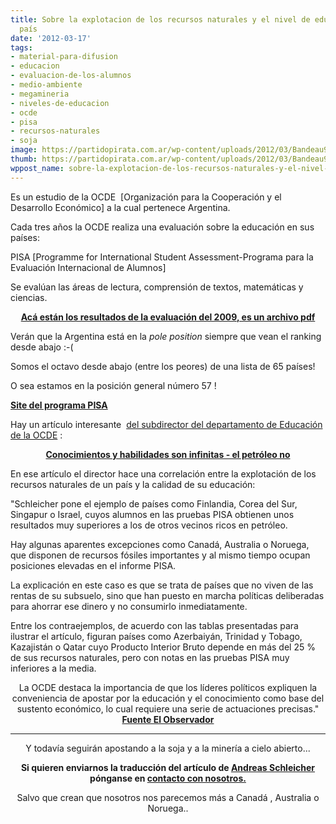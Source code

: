 ```yaml
---
title: Sobre la explotacion de los recursos naturales y el nivel de educación de un
  país
date: '2012-03-17'
tags:
- material-para-difusion
- educacion
- evaluacion-de-los-alumnos
- medio-ambiente
- megamineria
- niveles-de-educacion
- ocde
- pisa
- recursos-naturales
- soja
image: https://partidopirata.com.ar/wp-content/uploads/2012/03/Bandeau904x81.png
thumb: https://partidopirata.com.ar/wp-content/uploads/2012/03/Bandeau904x81-150x81.png
wppost_name: sobre-la-explotacion-de-los-recursos-naturales-y-el-nivel-de-educacion-de-un-pais
---
```


Es un estudio de la OCDE  [Organización para la Cooperación y el Desarrollo Económico] a la cual pertenece Argentina.

Cada tres años la OCDE realiza una evaluación sobre la educación en sus países:

PISA [Programme for International Student Assessment-Programa para la Evaluación Internacional de Alumnos]

Se evalúan las áreas de lectura, comprensión de textos, matemáticas y ciencias.
<p style="text-align: center;"><strong><a href="http://www.oecd.org/dataoecd/54/12/46643496.pdf" target="_blank">Acá están los resultados de la evaluación del 2009, es un archivo pdf</a></strong></p>
Verán que la Argentina está en la <em>pole position</em> siempre que vean el ranking desde abajo :-(

Somos el octavo desde abajo (entre los peores) de una lista de 65 países!

O sea estamos en la posición general número 57 !

<strong><a href="http://www.oecd.org/pages/0,3417,en_32252351_32235731_1_1_1_1_1,00.html" target="_blank">Site del programa PISA </a></strong>

Hay un artículo interesante  <a href="http://oecdeducationtoday.blogspot.com/2012/03/knowledge-and-skills-are-infinite-oil.html" target="_blank">del subdirector del departamento de Educación de la OCDE</a> :
<p style="text-align: center;"><strong><a href="http://oecdeducationtoday.blogspot.com.br/2012/03/knowledge-and-skills-are-infinite-oil.html" target="_blank">Conocimientos y habilidades son infinitas - el petróleo no</a></strong></p>
En ese artículo el director hace una correlación entre la explotación de los recursos naturales de un país y la calidad de su educación:

"Schleicher pone el ejemplo de países como Finlandia, Corea del Sur, Singapur o Israel, cuyos alumnos en las pruebas PISA obtienen unos resultados muy superiores a los de otros vecinos ricos en petróleo.

Hay algunas aparentes excepciones como Canadá, Australia o Noruega, que disponen de recursos fósiles importantes y al mismo tiempo ocupan posiciones elevadas en el informe PISA.

La explicación en este caso es que se trata de países que no viven de las rentas de su subsuelo, sino que han puesto en marcha políticas deliberadas para ahorrar ese dinero y no consumirlo inmediatamente.

Entre los contraejemplos, de acuerdo con las tablas presentadas para ilustrar el artículo, figuran países como Azerbaiyán, Trinidad y Tobago, Kazajistán o Qatar cuyo Producto Interior Bruto depende en más del 25 % de sus recursos naturales, pero con notas en las pruebas PISA muy inferiores a la media.
<p style="text-align: center;">La OCDE destaca la importancia de que los líderes políticos expliquen la conveniencia de apostar por la educación y el conocimiento como base del sustento económico, lo cual requiere una serie de actuaciones precisas."
<strong><a href="http://www.elobservador.com.uy/noticia/220322/el-mejor-resultado-escolar-se-da-en-paises-con-pocos-recursos-naturales/" target="_blank">Fuente El Observador</a></strong></p>


<hr />
<p style="text-align: center;">Y todavía seguirán apostando a la soja y a la minería a cielo abierto...</p>
<p style="text-align: center;"><strong>Si quieren enviarnos la traducción del artículo de <a href="http://oecdeducationtoday.blogspot.com.br/2012/03/knowledge-and-skills-are-infinite-oil.html" target="_blank">Andreas Schleicher</a> pónganse en <a href="https://partidopirata.com.ar/contacto">contacto con nosotros.</a></strong></p>
<p style="text-align: center;">Salvo que crean que nosotros nos parecemos más a Canadá , Australia o Noruega..</p>
